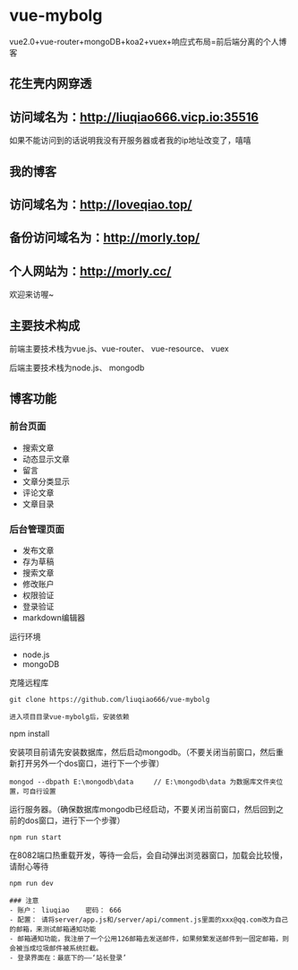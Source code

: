 # vue-mybolg
vue2.0+vue-router+mongoDB+koa2+vuex+响应式布局=前后端分离的个人博客


## 花生壳内网穿透
## 访问域名为：http://liuqiao666.vicp.io:35516
如果不能访问到的话说明我没有开服务器或者我的ip地址改变了，嘻嘻

## 我的博客
## 访问域名为：http://loveqiao.top/
## 备份访问域名为：http://morly.top/
## 个人网站为：http://morly.cc/

欢迎来访喔~

## 主要技术构成
前端主要技术栈为vue.js、vue-router、 vue-resource、 vuex

后端主要技术栈为node.js、 mongodb

## 博客功能
### 前台页面
- 搜索文章
- 动态显示文章
- 留言
- 文章分类显示
- 评论文章
- 文章目录

### 后台管理页面
- 发布文章
- 存为草稿
- 搜索文章
- 修改账户
- 权限验证
- 登录验证
- markdown编辑器

运行环境
- node.js
- mongoDB


克隆远程库
```
git clone https://github.com/liuqiao666/vue-mybolg

进入项目目录vue-mybolg后，安装依赖
```
npm install

安装项目前请先安装数据库，然后启动mongodb。（不要关闭当前窗口，然后重新打开另外一个dos窗口，进行下一个步骤）
```
mongod --dbpath E:\mongodb\data     // E:\mongodb\data 为数据库文件夹位置，可自行设置
```
运行服务器。（确保数据库mongodb已经启动，不要关闭当前窗口，然后回到之前的dos窗口，进行下一个步骤）
```
npm run start
```
在8082端口热重载开发，等待一会后，会自动弹出浏览器窗口，加载会比较慢，请耐心等待
```
npm run dev

### 注意
- 账户： liuqiao    密码： 666
- 配置： 请将server/app.js和/server/api/comment.js里面的xxx@qq.com改为自己的邮箱，来测试邮箱通知功能
- 邮箱通知功能，我注册了一个公用126邮箱去发送邮件，如果频繁发送邮件到一固定邮箱，则会被当成垃圾邮件被系统拦截。
- 登录界面在：最底下的——‘站长登录’


